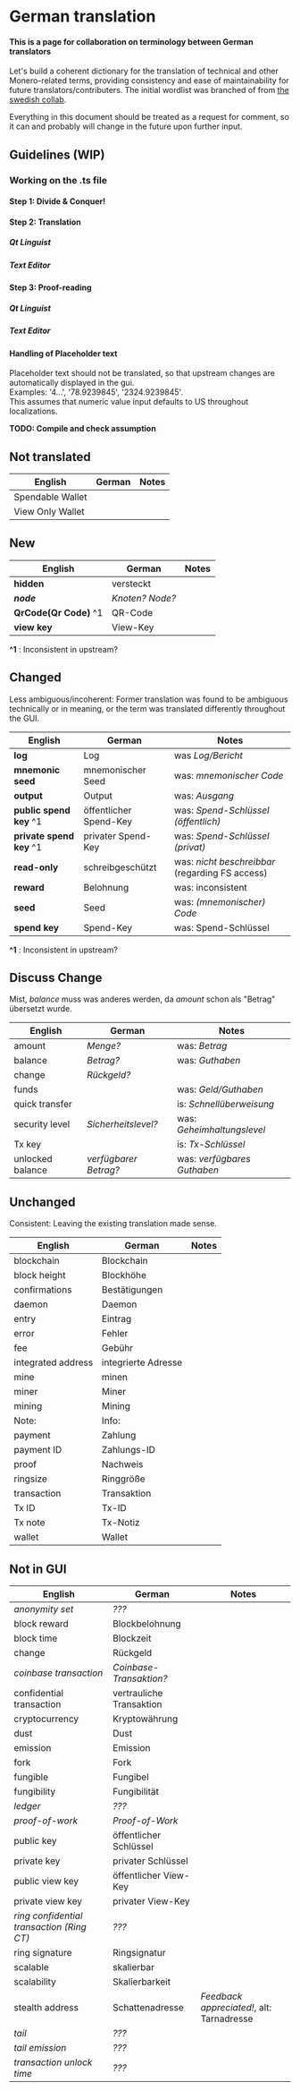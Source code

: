 # German translation

#### This is a page for collaboration on terminology between German translators

Let's build a coherent dictionary for the translation of technical and other Monero-related terms, providing consistency and ease of maintainability for future translators/contributers. The initial wordlist was branched of from [the swedish collab](https://taiga.getmonero.org/project/erciccione-monero-localization/wiki/swedish-terminology). 

Everything in this document should be treated as a request for comment, so it can and probably will change in the future upon further input.

## Guidelines (WIP)

### Working on the .ts file
#### Step 1: Divide & Conquer!
#### Step 2: Translation
##### Qt Linguist
##### Text Editor
#### Step 3: Proof-reading
##### Qt Linguist
##### Text Editor

#### Handling of Placeholder text
Placeholder text should not be translated, so that upstream changes are automatically displayed in the gui.  
Examples: '4...',  '78.9239845', '2324.9239845'.  
This assumes that numeric value input defaults to US throughout localizations.

**TODO: Compile and check assumption**

## Not translated
| English                                     | German                   | Notes                                     |
| ------------------------------------------- | ---                      | ---                                       |
| Spendable Wallet                            |                          |                                           |
| View Only Wallet                            |                          |                                           |

## New

| English                                     | German                   | Notes                                          |
| ------------------------------------------- | ---                      | ---                                            |
| **hidden**                                  | versteckt                |                                                |
| ***node***                                  | *Knoten? Node?*          |                                                |
| **QrCode(Qr Code)** ^1                      | QR-Code                  |                                                |
| **view key**                                | View-Key                 |                                                |

**^1** : Inconsistent in upstream?

## Changed

Less ambiguous/incoherent: Former translation was found to be ambiguous technically or in meaning, or the term was translated differently throughout the GUI.  

| English                                     | German                   | Notes                                          |
| ------------------------------------------- | ---                      | ---                                            |
| **log**                                     | Log                      | was *Log/Bericht*                              |
| **mnemonic seed**                           | mnemonischer Seed        | was: *mnemonischer Code*                       |
| **output**                                  | Output                   | was: *Ausgang*                                 |
| **public spend key**  ^1                    | öffentlicher Spend-Key   | was: *Spend-Schlüssel (öffentlich)*            |
| **private spend key**  ^1                   | privater Spend-Key       | was: *Spend-Schlüssel (privat)*                |
| **read-only**                               | schreibgeschützt         | was: *nicht beschreibbar* (regarding FS access) |
| **reward**                                  | Belohnung                | was: inconsistent                              |
| **seed**                                    | Seed                     | was: *(mnemonischer) Code*                     |
| **spend key**                               | Spend-Key                | was: Spend-Schlüssel                           |

**^1** : Inconsistent in upstream?  

## Discuss Change

Mist, *balance* muss was anderes werden, da *amount* schon als "Betrag" übersetzt wurde.

| English                                     | German                   | Notes                                          |
| ------------------------------------------- | ---                      | ---                                            |
| amount                                      | *Menge?*                 | was: *Betrag*                                  |
| balance                                     | *Betrag?*                | was: *Guthaben*                                |
| change                                      | *Rückgeld?*              |                                                |
| funds                                       |                          | was: *Geld/Guthaben*                           |
| quick transfer                              |                          | is: *Schnellüberweisung*                       |
| security level                              | *Sicherheitslevel?*      | was: *Geheimhaltungslevel*                     |
| Tx key                                      |                          | is: *Tx-Schlüssel*                             |
| unlocked balance                            | *verfügbarer Betrag?*    | was: *verfügbares Guthaben*                    |

## Unchanged

Consistent: Leaving the existing translation made sense.  

| English                                     | German                   | Notes                                          |
| ------------------------------------------- | ---                      | ---                                            |
| blockchain                                  | Blockchain               |                                                |
| block height                                | Blockhöhe                |                                                |
| confirmations                               | Bestätigungen            |                                                |
| daemon                                      | Daemon                   |                                                |
| entry                                       | Eintrag                  |                                                |
| error                                       | Fehler                   |                                                |
| fee                                         | Gebühr                   |                                                |
| integrated address                          | integrierte Adresse      |                                                |
| mine                                        | minen                    |                                                |
| miner                                       | Miner                    |                                                |
| mining                                      | Mining                   |                                                |
| Note:                                       | Info:                    |                                                |
| payment                                     | Zahlung                  |                                                |
| payment ID                                  | Zahlungs-ID              |                                                |
| proof                                       | Nachweis                 |                                                |
| ringsize                                    | Ringgröße                |                                                |
| transaction                                 | Transaktion              |                                                |
| Tx ID                                       | Tx-ID                    |                                                |
| Tx note                                     | Tx-Notiz                 |                                                |
| wallet                                      | Wallet                   |                                                |

## Not in GUI

| English                                     | German                   | Notes                                          |
| ------------------------------------------- | ---                      | ---                                            |
| *anonymity set*                             | *???*                    |                                                |
| block reward                                | Blockbelohnung           |                                                |
| block time                                  | Blockzeit                |                                                |
| change                                      | Rückgeld                 |                                                |
| *coinbase transaction*                      | *Coinbase-Transaktion?*  |                                                |
| confidential transaction                    | vertrauliche Transaktion |                                                |
| cryptocurrency                              | Kryptowährung            |                                                |
| dust                                        | Dust                     |                                                |
| emission                                    | Emission                 |                                                |
| fork                                        | Fork                     |                                                |
| fungible                                    | Fungibel                 |                                                |
| fungibility                                 | Fungibilität             |                                                |
| *ledger*                                    | *???*                    |                                                |
| *proof-of-work*                             | *Proof-of-Work*          |
| public key                                  | öffentlicher Schlüssel   |                                                |
| private key                                 | privater Schlüssel       |                                                |
| public view key                             | öffentlicher View-Key    |                                                |
| private view key                            | privater View-Key        |                                                |
| *ring confidential transaction (Ring CT)*   | *???*                    |                                                |
| ring signature                              | Ringsignatur             |                                                |
| scalable                                    | skalierbar               |                                                |
| scalability                                 | Skalierbarkeit           |                                                |
| stealth address                             | Schattenadresse          | _Feedback appreciated!_, alt: Tarnadresse      |
| *tail*                                      | *???*                    |                                                |
| *tail emission*                             | *???*                    |                                                |
| *transaction unlock time*                   | *???*                    |                                                |
